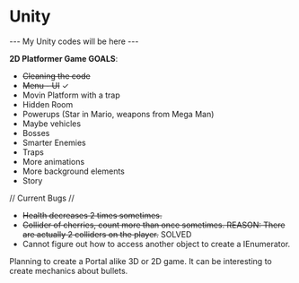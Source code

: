 # Unity

--- My Unity codes will be here ---

**2D Platformer Game GOALS**:

- ~~Cleaning the code~~
- ~~Menu - UI~~ ✓
- Movin Platform with a trap
- Hidden Room
- Powerups (Star in Mario, weapons from Mega Man)
- Maybe vehicles
- Bosses
- Smarter Enemies
- Traps
- More animations
- More background elements
- Story

// Current Bugs //

- ~~Health decreases 2 times sometimes.~~
- ~~Collider of cherries, count more than once sometimes. REASON: There are actually 2 colliders on the player.~~ SOLVED
- Cannot figure out how to access another object to create a IEnumerator.


Planning to create a Portal alike 3D or 2D game. It can be interesting to create mechanics about bullets.
